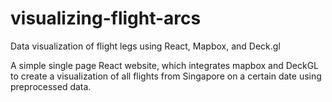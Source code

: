 # visualizing-flight-arcs
Data visualization of flight legs using React, Mapbox, and Deck.gl

A simple single page React website, which integrates mapbox and DeckGL to create a visualization of all flights from Singapore on a certain date using  preprocessed data. 
